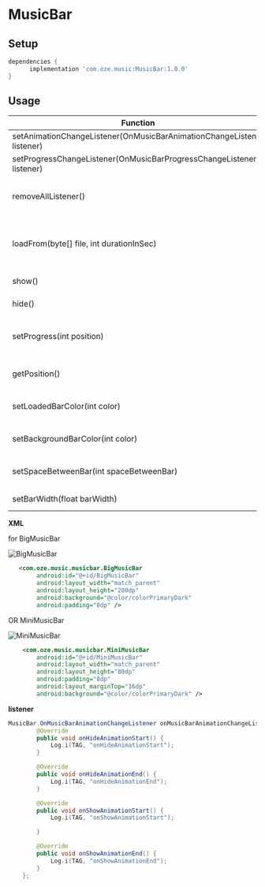 # MusicBar


## Setup

```groovy
dependencies {
      implementation 'com.oze.music:MusicBar:1.0.0'
}
```
## Usage

Function | Description
------------ | -------------
setAnimationChangeListener(OnMusicBarAnimationChangeListener listener) | animation listener
setProgressChangeListener(OnMusicBarProgressChangeListener listener) | progress listener
removeAllListener() | remove Progress and Animation listener
loadFrom(byte[] file, int durationInSec) | load from music file as byte[] with duration in sec
show() | start show animation
hide() | start hide animation
setProgress(int position) | move to specified position (in milisecand) 
getPosition() | return current progress position
setLoadedBarColor(int color) | change progressed bar color
setBackgroundBarColor(int color) | change unprogressed bar color
setSpaceBetweenBar(int spaceBetweenBar) | change distance between bars
setBarWidth(float barWidth) | change bar width


**XML** 

for BigMusicBar

![BigMusicBar](https://github.com/emadabdalrahman/MusicBar/blob/master/ScreenShots/BigMusicBar.png?raw=true)
```XML
   <com.oze.music.musicbar.BigMusicBar
        android:id="@+id/BigMusicBar"
        android:layout_width="match_parent"
        android:layout_height="200dp"
        android:background="@color/colorPrimaryDark"
        android:padding="8dp" />
```
OR MiniMusicBar 

![MiniMusicBar](https://github.com/emadabdalrahman/MusicBar/blob/master/ScreenShots/MiniMusicBar.png?raw=true)
```XML
    <com.oze.music.musicbar.MiniMusicBar
        android:id="@+id/MiniMusicBar"
        android:layout_width="match_parent"
        android:layout_height="80dp"
        android:padding="8dp"
        android:layout_marginTop="16dp"
        android:background="@color/colorPrimaryDark" />
```

**listener**
```Java
MusicBar.OnMusicBarAnimationChangeListener onMusicBarAnimationChangeListener = new MusicBar.OnMusicBarAnimationChangeListener() {
        @Override
        public void onHideAnimationStart() {
            Log.i(TAG, "onHideAnimationStart");
        }

        @Override
        public void onHideAnimationEnd() {
            Log.i(TAG, "onHideAnimationEnd");
        }

        @Override
        public void onShowAnimationStart() {
            Log.i(TAG, "onShowAnimationStart");

        }

        @Override
        public void onShowAnimationEnd() {
            Log.i(TAG, "onShowAnimationEnd");
        }
    };
```

